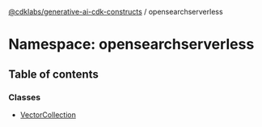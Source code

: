 [@cdklabs/generative-ai-cdk-constructs](../README.md) / opensearchserverless

# Namespace: opensearchserverless

## Table of contents

### Classes

- [VectorCollection](../classes/opensearchserverless.VectorCollection.md)
